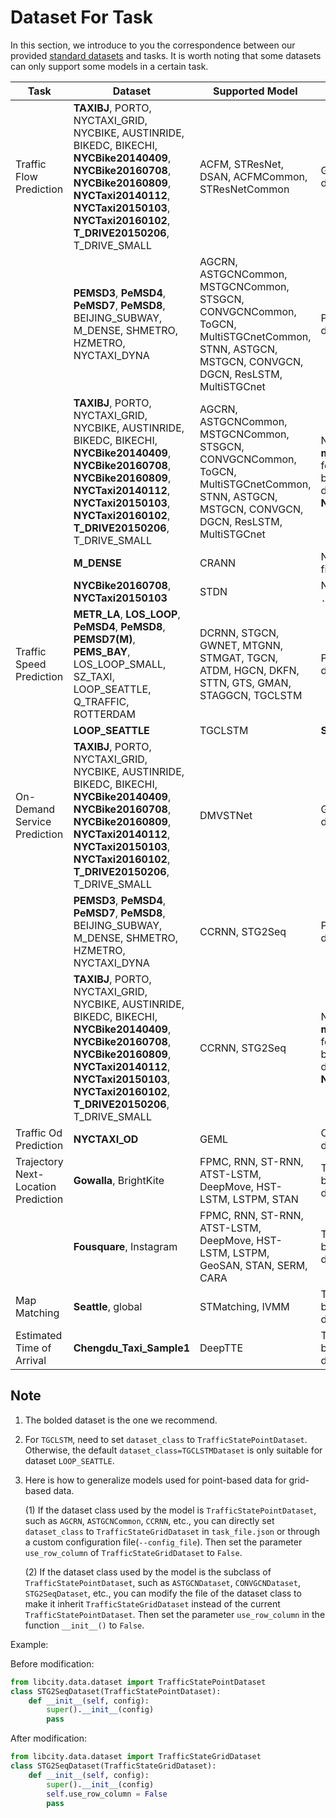 # Dataset For Task

In this section, we introduce to you the correspondence between our provided [standard datasets](https://drive.google.com/drive/folders/1g5v2Gq1tkOq8XO0HDCZ9nOTtRpB6-gPe?usp=sharing) and tasks. It is worth noting that some datasets can only support some models in a certain task.

| Task                                | Dataset                                                      | Supported Model                                              | Remark                                                       |
| ----------------------------------- | ------------------------------------------------------------ | ------------------------------------------------------------ | ------------------------------------------------------------ |
| Traffic Flow Prediction             | **TAXIBJ**, PORTO, NYCTAXI_GRID, NYCBIKE, AUSTINRIDE, BIKEDC, BIKECHI, **NYCBike20140409**, **NYCBike20160708**, **NYCBike20160809**, **NYCTaxi20140112**, **NYCTaxi20150103**, **NYCTaxi20160102**, **T_DRIVE20150206**, T_DRIVE_SMALL | ACFM, STResNet, DSAN, ACFMCommon, STResNetCommon             | Grid based dataset                                           |
|                                     | **PEMSD3**, **PeMSD4**, **PeMSD7**, **PeMSD8**, BEIJING_SUBWAY, M_DENSE, SHMETRO, HZMETRO, NYCTAXI_DYNA | AGCRN, ASTGCNCommon, MSTGCNCommon, STSGCN, CONVGCNCommon, ToGCN, MultiSTGCnetCommon, STNN, ASTGCN, MSTGCN, CONVGCN, DGCN, ResLSTM, MultiSTGCnet | Point based dataset                                          |
|                                     | **TAXIBJ**, PORTO, NYCTAXI_GRID, NYCBIKE, AUSTINRIDE, BIKEDC, BIKECHI, **NYCBike20140409**, **NYCBike20160708**, **NYCBike20160809**, **NYCTaxi20140112**, **NYCTaxi20150103**, **NYCTaxi20160102**, **T_DRIVE20150206**, T_DRIVE_SMALL | AGCRN, ASTGCNCommon, MSTGCNCommon, STSGCN, CONVGCNCommon, ToGCN, MultiSTGCnetCommon, STNN, ASTGCN, MSTGCN, CONVGCN, DGCN, ResLSTM, MultiSTGCnet | Need **simple modification**   for grid based dataset. **See Note 3.** |
|                                     | **M_DENSE**                                                  | CRANN                                                        | Need `.ext` file                                             |
|                                     | **NYCBike20160708**, **NYCTaxi20150103**                     | STDN                                                         | Need `.gridod` file                                          |
| Traffic Speed Prediction            | **METR_LA**, **LOS_LOOP**, **PeMSD4**, **PeMSD8**, **PEMSD7(M)**, **PEMS_BAY**, LOS_LOOP_SMALL, SZ_TAXI, LOOP_SEATTLE, Q_TRAFFIC, ROTTERDAM | DCRNN, STGCN, GWNET, MTGNN, STMGAT, TGCN, ATDM, HGCN, DKFN, STTN, GTS, GMAN, STAGGCN, TGCLSTM | Point based dataset.                                         |
|                                     | **LOOP_SEATTLE**                                             | TGCLSTM                                                      | **See Note 2.**                                              |
| On-Demand Service Prediction        | **TAXIBJ**, PORTO, NYCTAXI_GRID, NYCBIKE, AUSTINRIDE, BIKEDC, BIKECHI, **NYCBike20140409**, **NYCBike20160708**, **NYCBike20160809**, **NYCTaxi20140112**, **NYCTaxi20150103**, **NYCTaxi20160102**, **T_DRIVE20150206**, T_DRIVE_SMALL | DMVSTNet                                                     | Grid based dataset                                           |
|                                     | **PEMSD3**, **PeMSD4**, **PeMSD7**, **PeMSD8**, BEIJING_SUBWAY, M_DENSE, SHMETRO, HZMETRO, NYCTAXI_DYNA | CCRNN, STG2Seq                                               | Point based dataset                                          |
|                                     | **TAXIBJ**, PORTO, NYCTAXI_GRID, NYCBIKE, AUSTINRIDE, BIKEDC, BIKECHI, **NYCBike20140409**, **NYCBike20160708**, **NYCBike20160809**, **NYCTaxi20140112**, **NYCTaxi20150103**, **NYCTaxi20160102**, **T_DRIVE20150206**, T_DRIVE_SMALL | CCRNN, STG2Seq                                               | Need **simple modification**   for grid based dataset. **See Note 3.** |
| Traffic Od Prediction               | **NYCTAXI_OD**                                               | GEML                                                         | OD based dataset                                             |
| Trajectory Next-Location Prediction | **Gowalla**, BrightKite                                      | FPMC, RNN, ST-RNN, ATST-LSTM, DeepMove, HST-LSTM, LSTPM, STAN | Trajectory based dataset                                     |
|                                     | **Fousquare**, Instagram                                     | FPMC, RNN, ST-RNN, ATST-LSTM, DeepMove, HST-LSTM, LSTPM, GeoSAN, STAN, SERM, CARA | Trajectory based dataset                                     |
| Map Matching                        | **Seattle**, global                                          | STMatching, IVMM                                             | Trajectory based dataset                                     |
| Estimated Time of Arrival           | **Chengdu_Taxi_Sample1**                                     | DeepTTE                                                      | Trajectory based dataset                                     |

## Note

1. The bolded dataset is the one we recommend.

2. For `TGCLSTM`, need to set `dataset_class` to `TrafficStatePointDataset`. Otherwise, the default `dataset_class=TGCLSTMDataset` is only suitable for dataset `LOOP_SEATTLE`.

3. Here is how to generalize models used for point-based data for grid-based data.

   (1) If the dataset class used by the model is `TrafficStatePointDataset`, such as `AGCRN`, `ASTGCNCommon`, `CCRNN`, etc., you can directly set `dataset_class` to `TrafficStateGridDataset` in `task_file.json` or through a custom configuration file(`--config_file`). Then set the parameter `use_row_column` of `TrafficStateGridDataset` to `False`.

   (2) If the dataset class used by the model is the subclass of `TrafficStatePointDataset`, such as `ASTGCNDataset`, `CONVGCNDataset`, `STG2SeqDataset`, etc., you can modify the file of the dataset class to make it  inherit `TrafficStateGridDataset` instead of the current `TrafficStatePointDataset`. Then set the parameter `use_row_column` in the function `__init__()` to `False`.

Example:

Before modification:

```python
from libcity.data.dataset import TrafficStatePointDataset
class STG2SeqDataset(TrafficStatePointDataset):
    def __init__(self, config):
        super().__init__(config)
        pass
```

After modification:

```python
from libcity.data.dataset import TrafficStateGridDataset
class STG2SeqDataset(TrafficStateGridDataset):
    def __init__(self, config):
        super().__init__(config)
        self.use_row_column = False
        pass
```


